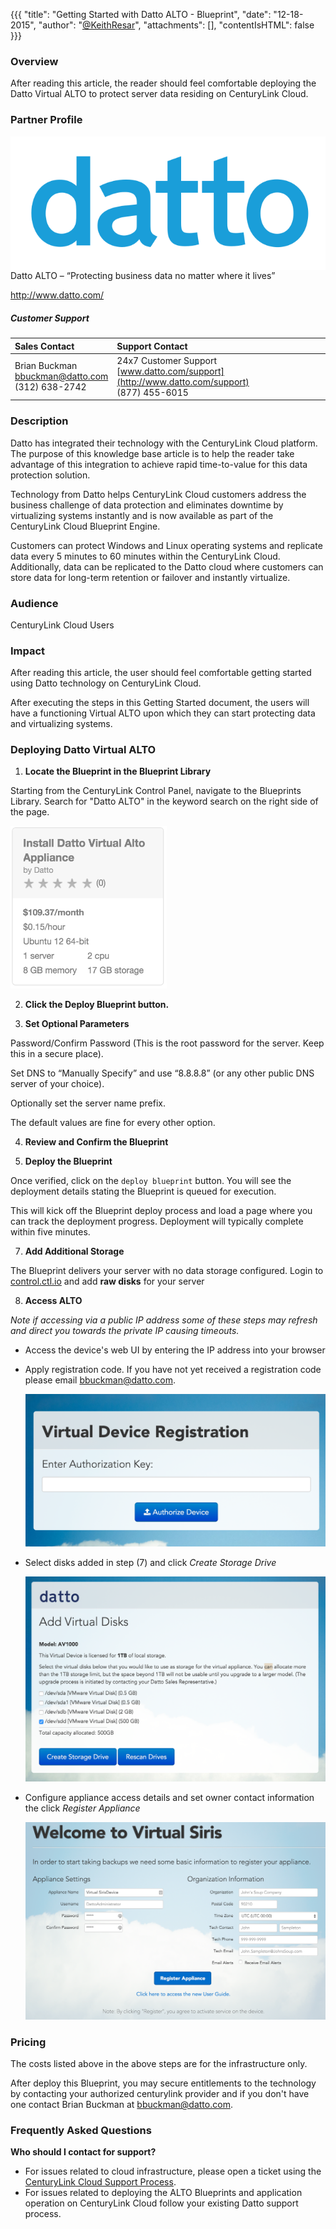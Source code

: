 {{{
  "title": "Getting Started with Datto ALTO - Blueprint",
  "date": "12-18-2015",
  "author": "<a href='https://twitter.com/KeithResar'>@KeithResar</a>",
  "attachments": [],
  "contentIsHTML": false
}}}



### Overview

After reading this article, the reader should feel comfortable deploying the Datto Virtual ALTO to protect server
data residing on CenturyLink Cloud.

### Partner Profile

<img src="../../images/datto/datto_logo_blue.png" style="border:0;float:right;">

Datto ALTO – “Protecting business data no matter where it lives”

http://www.datto.com/

##### Customer Support

|Sales Contact   	| Support Contact	|
|:-	|	:-	|
|Brian Buckman<br>bbuckman@datto.com<br>(312) 638-2742   	| 24x7 Customer Support<br> [www.datto.com/support](http://www.datto.com/support)<br>(877) 455-6015	|


### Description

Datto has integrated their technology with the CenturyLink Cloud platform. The purpose of this knowledge base article is to help the reader
take advantage of this integration to achieve rapid time-to-value for this data protection solution.

Technology from Datto helps CenturyLink Cloud customers address the business challenge of data protection and eliminates downtime by
virtualizing systems instantly and is now available as part of the CenturyLink Cloud Blueprint Engine.

Customers can protect Windows and Linux operating systems and replicate data every 5 minutes to 60 minutes within the CenturyLink Cloud.
Additionally, data can be replicated to the Datto cloud where customers can store data for long-term retention or failover and instantly virtualize.


### Audience

CenturyLink Cloud Users


### Impact

After reading this article, the user should feel comfortable getting started using Datto technology on CenturyLink Cloud.

After executing the steps in this Getting Started document, the users will have a functioning Virtual ALTO upon which they
can start protecting data and virtualizing systems.


### Deploying Datto Virtual ALTO

1. **Locate the Blueprint in the Blueprint Library**

  Starting from the CenturyLink Control Panel, navigate to the Blueprints Library. Search for "Datto ALTO" in the keyword search on the right side of the page.

  <img src="../../images/datto/blueprint_tile.png" style="border:0;max-width:250px;">

2. **Click the Deploy Blueprint button.**

3. **Set Optional Parameters**

  Password/Confirm Password (This is the root password for the server. Keep this in a secure place).  

  Set DNS to “Manually Specify” and use “8.8.8.8” (or any other public DNS server of your choice).

  Optionally set the server name prefix.

  The default values are fine for every other option.

4. **Review and Confirm the Blueprint**

5. **Deploy the Blueprint**

  Once verified, click on the `deploy blueprint` button. You will see the deployment details stating the Blueprint is queued for execution.

  This will kick off the Blueprint deploy process and load a page where you can track the deployment progress. Deployment will typically complete within five minutes.

7. **Add Additional Storage**

  The Blueprint delivers your server with no data storage configured.  Login to [control.ctl.io](https://control.ctl.io) and
  add **raw disks** for your server

8. **Access ALTO**

  *Note if accessing via a public IP address some of these steps may refresh and direct you towards the private IP causing timeouts.*

  * Access the device's web UI by entering the IP address into your browser

  * Apply registration code.  If you have not yet received a registration code please email bbuckman@datto.com.

    ![Add authorization key](../../images/datto/authorization_key.png)

  * Select disks added in step (7) and click *Create Storage Drive*

    ![Add disks](../../images/datto/add_disks.png)

  * Configure appliance access details and set owner contact information the click *Register Appliance*

    ![Register appliance](../../images/datto/register_appliance.png)


### Pricing

The costs listed above in the above steps are for the infrastructure only.

After deploy this Blueprint, you may secure entitlements to the technology by contacting your authorized centurylink provider and 
if you don't have one contact Brian Buckman at bbuckman@datto.com.


### Frequently Asked Questions


**Who should I contact for support?**

* For issues related to cloud infrastructure, please open a ticket using the [CenturyLink Cloud Support Process](../../Support/how-do-i-report-a-support-issue.md).
* For issues related to deploying the ALTO Blueprints and application operation on CenturyLink Cloud follow your existing Datto support process.
